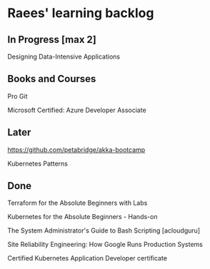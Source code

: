 # Raees' learning backlog

## In Progress [max 2]
Designing Data-Intensive Applications

## Books and Courses
Pro Git

Microsoft Certified: Azure Developer Associate 

## Later
https://github.com/petabridge/akka-bootcamp

Kubernetes Patterns

## Done
Terraform for the Absolute Beginners with Labs

Kubernetes for the Absolute Beginners - Hands-on

The System Administrator's Guide to Bash Scripting [acloudguru]

Site Reliability Engineering: How Google Runs Production Systems

Certified Kubernetes Application Developer certificate
